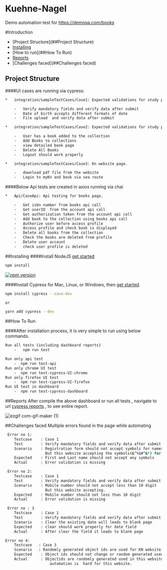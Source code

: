 # Kuehne-Nagel
Demo automation test for https://demoqa.com/books

#Introduction
   * [Project Structure](##Project Structure)
   * [Installing](##Installing)
   * [How to run](##How To Run)
   * [Reports](##Reports)
   * [Challenges faced](##Challenges faced)



## Project Structure
 ####UI cases are running via cypress: 
```bash
*   integration/sampleTestCases/Case1: Expected validations for study portal.

    -   Verify mandatory fields and verify data after submit
    -   Date of birth accepts different formats of date
    -   File upload  and verify data after submit
```
```bash
*   integration/sampleTestCases/Case2: Expected validations for study portal.

    -   User has a book added to the collection
    -   Add Books to collections
    -   view detailed book page
    -   Delete All Books
    -   Logout should work properly
```
```bash
*   integration/sampleTestCases/Case3: Kn website page.

    -   download pdf file from the website
    -   Login to myKn and book via sea route

```
                    
####Below Api tests are created in axios running via chai
```bash
*   Api/CaseApi: Api testing for books page.

    -   Get isbn number from books api call
    -   Get userID  from the account api call
    -   Get authorization token from the account api call
    -   Add book to the collection using books api call
    -   Authorize user before access profile
    -   Access profile and check book is displayed
    -   Delete all books from the collection
    -   Check the books are deleted from profile
    -   Delete user account
    -   check user profile is deleted

```

##Installing
####Install NodeJS [get started](https://www.pluralsight.com/guides/getting-started-with-nodejs)
```bash
npm install
```

[![npm version](https://badge.fury.io/js/cypress.svg)](https://badge.fury.io/js/cypress)

####Install Cypress for Mac, Linux, or Windows, then [get started](https://on.cypress.io/install).

```bash
npm install cypress --save-dev

or

yarn add cypress --dev
```

##How To Run

####After installation process, it is very simple to run using below commands.
```bash
Run all tests (including dashboard reports)
    -   npm run test

Run only api test 
    -  npm run test-api
Run only chrome UI test
    -  npm run test-cypress-UI-chrome
Run only firefox UI test
    -  npm run test-cypress-UI-firefox
Run UI test in dashboard
    -  npm run test-cypress-dashboard
```


##Reports
   After compile the above dashboard or run all tests , navigate to url [cypress reports](https://dashboard.cypress.io/projects/7ev4ws/analytics/runs-over-time) , to see entire report.
   
  ![ezgif com-gif-maker (1)](https://user-images.githubusercontent.com/20042494/167292984-e5354b6e-4ccf-442d-bc7c-daeaa40d3df6.gif)
  

##Challenges faced
Multiple errors found in the page while automating 

```bash
 Error no 1:
    Testcase    : Case 1
    Test        : Verify mandatory fields and verify data after submit
    Scenario    : Registration form should not accept symbols for names field
                  But this website accepting the symbols(&^%$#^&*) for names field
    Expected    : First and Last name should not accept any symbols
    Actual      : Error validation is missing

 Error no 2:
    Testcase    : Case 1
    Test        : Verify mandatory fields and verify data after submit
    Scenario    : Mobile number should not accept less than 10 digit
                  But this website accepting.
    Expected    : Mobile number should not less than 10 digit
    Actual      : Error validation is missing 

 Error no : 3
    Testcase    : Case 1
    Test        : Verify mandatory fields and verify data after submit
    Scenario    : Clear the existing date will leads to blank page 
    Expected    : clear should work properly for date field
    Actual      : After clear the field it leads to blank page

Error no 4: 
    Testcase   : Case 3
    Scenario   : Randomly generated object ids are used for KN website
    Expected    : Object ids should not change or random generated used for development
    Actual      : Objectids are randomly generated used in this website. it changes every deployement so 
                    automation is  hard for this website.         
```
